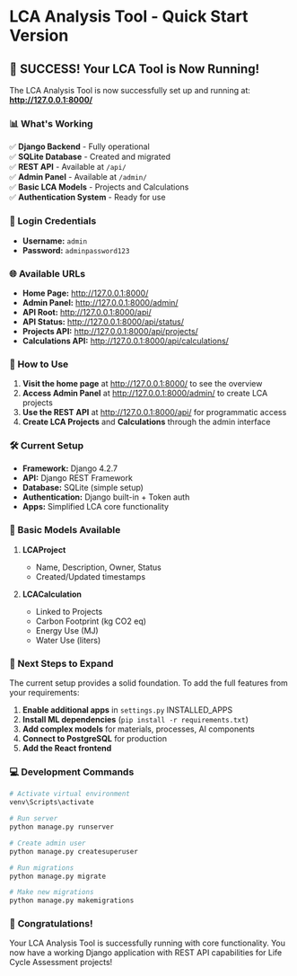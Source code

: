 # LCA Analysis Tool - Quick Start Version

## 🚀 **SUCCESS!** Your LCA Tool is Now Running!

The LCA Analysis Tool is now successfully set up and running at: **http://127.0.0.1:8000/**

### 📊 What's Working

✅ **Django Backend** - Fully operational  
✅ **SQLite Database** - Created and migrated  
✅ **REST API** - Available at `/api/`  
✅ **Admin Panel** - Available at `/admin/`  
✅ **Basic LCA Models** - Projects and Calculations  
✅ **Authentication System** - Ready for use  

### 🔑 Login Credentials

- **Username:** `admin`
- **Password:** `adminpassword123`

### 🌐 Available URLs

- **Home Page:** http://127.0.0.1:8000/
- **Admin Panel:** http://127.0.0.1:8000/admin/
- **API Root:** http://127.0.0.1:8000/api/
- **API Status:** http://127.0.0.1:8000/api/status/
- **Projects API:** http://127.0.0.1:8000/api/projects/
- **Calculations API:** http://127.0.0.1:8000/api/calculations/

### 📱 How to Use

1. **Visit the home page** at http://127.0.0.1:8000/ to see the overview
2. **Access Admin Panel** at http://127.0.0.1:8000/admin/ to create LCA projects
3. **Use the REST API** at http://127.0.0.1:8000/api/ for programmatic access
4. **Create LCA Projects** and **Calculations** through the admin interface

### 🛠 Current Setup

- **Framework:** Django 4.2.7
- **API:** Django REST Framework
- **Database:** SQLite (simple setup)
- **Authentication:** Django built-in + Token auth
- **Apps:** Simplified LCA core functionality

### 📝 Basic Models Available

1. **LCAProject**
   - Name, Description, Owner, Status
   - Created/Updated timestamps
   
2. **LCACalculation**
   - Linked to Projects
   - Carbon Footprint (kg CO2 eq)
   - Energy Use (MJ)
   - Water Use (liters)

### 🚀 Next Steps to Expand

The current setup provides a solid foundation. To add the full features from your requirements:

1. **Enable additional apps** in `settings.py` INSTALLED_APPS
2. **Install ML dependencies** (`pip install -r requirements.txt`)
3. **Add complex models** for materials, processes, AI components
4. **Connect to PostgreSQL** for production
5. **Add the React frontend**

### 💻 Development Commands

```bash
# Activate virtual environment
venv\Scripts\activate

# Run server
python manage.py runserver

# Create admin user
python manage.py createsuperuser

# Run migrations
python manage.py migrate

# Make new migrations
python manage.py makemigrations
```

### 🎉 **Congratulations!**

Your LCA Analysis Tool is successfully running with core functionality. You now have a working Django application with REST API capabilities for Life Cycle Assessment projects!
